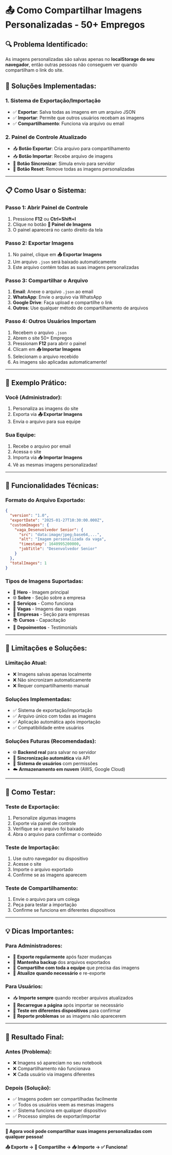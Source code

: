 # 📤 Como Compartilhar Imagens Personalizadas - 50+ Empregos

## 🔍 **Problema Identificado:**
As imagens personalizadas são salvas apenas no **localStorage do seu navegador**, então outras pessoas não conseguem ver quando compartilham o link do site.

## 🚀 **Soluções Implementadas:**

### **1. Sistema de Exportação/Importação**
- ✅ **Exportar**: Salva todas as imagens em um arquivo JSON
- ✅ **Importar**: Permite que outros usuários recebam as imagens
- ✅ **Compartilhamento**: Funciona via arquivo ou email

### **2. Painel de Controle Atualizado**
- 📤 **Botão Exportar**: Cria arquivo para compartilhamento
- 📥 **Botão Importar**: Recebe arquivo de imagens
- 🔄 **Botão Sincronizar**: Simula envio para servidor
- 🔄 **Botão Reset**: Remove todas as imagens personalizadas

---

## 📋 **Como Usar o Sistema:**

### **Passo 1: Abrir Painel de Controle**
1. Pressione **F12** ou **Ctrl+Shift+I**
2. Clique no botão **🎨 Painel de Imagens**
3. O painel aparecerá no canto direito da tela

### **Passo 2: Exportar Imagens**
1. No painel, clique em **📤 Exportar Imagens**
2. Um arquivo `.json` será baixado automaticamente
3. Este arquivo contém todas as suas imagens personalizadas

### **Passo 3: Compartilhar o Arquivo**
1. **Email**: Anexe o arquivo `.json` ao email
2. **WhatsApp**: Envie o arquivo via WhatsApp
3. **Google Drive**: Faça upload e compartilhe o link
4. **Outros**: Use qualquer método de compartilhamento de arquivos

### **Passo 4: Outros Usuários Importam**
1. Recebem o arquivo `.json`
2. Abrem o site 50+ Empregos
3. Pressionam **F12** para abrir o painel
4. Clicam em **📥 Importar Imagens**
5. Selecionam o arquivo recebido
6. As imagens são aplicadas automaticamente!

---

## 🎯 **Exemplo Prático:**

### **Você (Administrador):**
1. Personaliza as imagens do site
2. Exporta via **📤 Exportar Imagens**
3. Envia o arquivo para sua equipe

### **Sua Equipe:**
1. Recebe o arquivo por email
2. Acessa o site
3. Importa via **📥 Importar Imagens**
4. Vê as mesmas imagens personalizadas!

---

## 🔧 **Funcionalidades Técnicas:**

### **Formato do Arquivo Exportado:**
```json
{
  "version": "1.0",
  "exportDate": "2025-01-27T10:30:00.000Z",
  "customImages": {
    "vaga_Desenvolvedor Senior": {
      "src": "data:image/jpeg;base64,...",
      "alt": "Imagem personalizada da vaga",
      "timestamp": 1640995200000,
      "jobTitle": "Desenvolvedor Senior"
    }
  },
  "totalImages": 1
}
```

### **Tipos de Imagens Suportadas:**
- 🎯 **Hero** - Imagem principal
- 🌐 **Sobre** - Seção sobre a empresa
- 🔄 **Serviços** - Como funciona
- 💼 **Vagas** - Imagens das vagas
- 🏢 **Empresas** - Seção para empresas
- 📚 **Cursos** - Capacitação
- 💬 **Depoimentos** - Testimonials

---

## 🚨 **Limitações e Soluções:**

### **Limitação Atual:**
- ❌ Imagens salvas apenas localmente
- ❌ Não sincronizam automaticamente
- ❌ Requer compartilhamento manual

### **Soluções Implementadas:**
- ✅ Sistema de exportação/importação
- ✅ Arquivo único com todas as imagens
- ✅ Aplicação automática após importação
- ✅ Compatibilidade entre usuários

### **Soluções Futuras (Recomendadas):**
- 🌐 **Backend real** para salvar no servidor
- 🔄 **Sincronização automática** via API
- 👥 **Sistema de usuários** com permissões
- ☁️ **Armazenamento em nuvem** (AWS, Google Cloud)

---

## 📱 **Como Testar:**

### **Teste de Exportação:**
1. Personalize algumas imagens
2. Exporte via painel de controle
3. Verifique se o arquivo foi baixado
4. Abra o arquivo para confirmar o conteúdo

### **Teste de Importação:**
1. Use outro navegador ou dispositivo
2. Acesse o site
3. Importe o arquivo exportado
4. Confirme se as imagens aparecem

### **Teste de Compartilhamento:**
1. Envie o arquivo para um colega
2. Peça para testar a importação
3. Confirme se funciona em diferentes dispositivos

---

## 💡 **Dicas Importantes:**

### **Para Administradores:**
- 📅 **Exporte regularmente** após fazer mudanças
- 📧 **Mantenha backup** dos arquivos exportados
- 👥 **Compartilhe com toda a equipe** que precisa das imagens
- 🔄 **Atualize quando necessário** e re-exporte

### **Para Usuários:**
- 📥 **Importe sempre** quando receber arquivos atualizados
- 🔄 **Recarregue a página** após importar se necessário
- 📱 **Teste em diferentes dispositivos** para confirmar
- 🚨 **Reporte problemas** se as imagens não aparecerem

---

## 🎉 **Resultado Final:**

### **Antes (Problema):**
- ❌ Imagens só apareciam no seu notebook
- ❌ Compartilhamento não funcionava
- ❌ Cada usuário via imagens diferentes

### **Depois (Solução):**
- ✅ Imagens podem ser compartilhadas facilmente
- ✅ Todos os usuários veem as mesmas imagens
- ✅ Sistema funciona em qualquer dispositivo
- ✅ Processo simples de exportar/importar

---

**🚀 Agora você pode compartilhar suas imagens personalizadas com qualquer pessoa!**

**📤 Exporte → 📧 Compartilhe → 📥 Importe → ✅ Funciona!**











